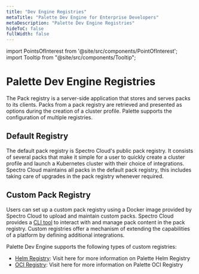 ```yaml
---
title: "Dev Engine Registries"
metaTitle: "Palette Dev Engine for Enterprise Developers"
metaDescription: "Palette Dev Engine Registries"
hideToC: false
fullWidth: false
---
```





import PointsOfInterest from '@site/src/components/PointOfInterest';
import Tooltip from "@site/src/components/Tooltip";



# Palette Dev Engine Registries

The Pack registry is a server-side application that stores and serves packs to its clients. Packs from a pack registry are retrieved and presented as options during the creation of a cluster profile. Palette supports the configuration of multiple registries.

## Default Registry
The default pack registry is Spectro Cloud's public pack registry. It consists of several packs that make it simple for a user to quickly create a cluster profile and launch a Kubernetes cluster with their choice of integrations. Spectro Cloud maintains all packs in the default pack registry, this includes taking care of upgrades in the pack registry whenever required.

## Custom Pack Registry
Users can set up a custom pack registry using a Docker image provided by Spectro Cloud to upload and maintain custom packs. Spectro Cloud provides a [CLI tool](/registries-and-packs/spectro-cli-reference) to interact with and manage pack content in the pack registry. Custom registries offer a mechanism of extending the capabilities of a platform by defining additional integrations.

Palette Dev Engine supports the following types of custom registries:

* [Helm Registry](/registries-and-packs/helm-charts): Visit here for more information on Palette Helm Registry
* [OCI Registry](/registries-and-packs/oci-registry): Visit here for more information on Palette OCI Registry



<br />
<br />

